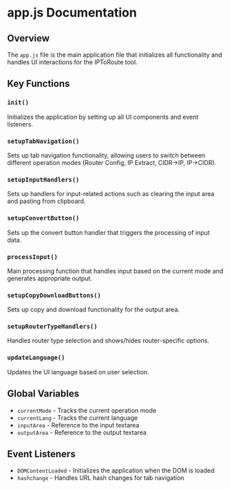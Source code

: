 # app.js Documentation

## Overview

The `app.js` file is the main application file that initializes all functionality and handles UI interactions for the IPToRoute tool.

## Key Functions

### `init()`
Initializes the application by setting up all UI components and event listeners.

### `setupTabNavigation()`
Sets up tab navigation functionality, allowing users to switch between different operation modes (Router Config, IP Extract, CIDR→IP, IP→CIDR).

### `setupInputHandlers()`
Sets up handlers for input-related actions such as clearing the input area and pasting from clipboard.

### `setupConvertButton()`
Sets up the convert button handler that triggers the processing of input data.

### `processInput()`
Main processing function that handles input based on the current mode and generates appropriate output.

### `setupCopyDownloadButtons()`
Sets up copy and download functionality for the output area.

### `setupRouterTypeHandlers()`
Handles router type selection and shows/hides router-specific options.

### `updateLanguage()`
Updates the UI language based on user selection.

## Global Variables

- `currentMode` - Tracks the current operation mode
- `currentLang` - Tracks the current language
- `inputArea` - Reference to the input textarea
- `outputArea` - Reference to the output textarea

## Event Listeners

- `DOMContentLoaded` - Initializes the application when the DOM is loaded
- `hashchange` - Handles URL hash changes for tab navigation